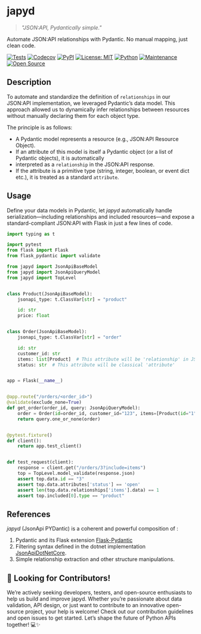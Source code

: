 # japyd

> *"JSON:API, Pydantically simple."*

Automate JSON:API relationships with Pydantic. No manual mapping, just clean code.

[![Tests](https://github.com/gdoumenc/japyd/actions/workflows/tests.yml/badge.svg)](https://github.com/gdoumenc/japyd/actions/workflows/tests.yml)
[![Codecov](https://codecov.io/gh/gdoumenc/japyd/branch/main/graph/badge.svg)](https://codecov.io/gh/gdoumenc/japyd)
[![PyPI](https://img.shields.io/pypi/v/japyd)](https://pypi.org/project/japyd/)
[![License: MIT](https://img.shields.io/badge/License-MIT-yellow.svg)](https://opensource.org/licenses/MIT)
[![Python](https://img.shields.io/python/required-version-toml?tomlFilePath=https://raw.githubusercontent.com/gdoumenc/japyd/refs/heads/master/pyproject.toml)](https://pypi.org/project/japyd/)
[![Maintenance](https://img.shields.io/badge/Maintained%3F-yes-green.svg)](https://github.com/gdoumenc/japyd/graphs/commit-activity)
[![Open Source](https://badges.frapsoft.com/os/v1/open-source.svg?v=103)](https://github.com/gdoumenc/japyd)

## Description

To automate and standardize the definition of `relationships` in our JSON:API implementation, we leveraged Pydantic’s
data model.
This approach allowed us to dynamically infer relationships between resources without manually declaring them for each
object type.

The principle is as follows:

- A Pydantic model represents a resource (e.g., JSON:API Resource Object).
- If an attribute of this model is itself a Pydantic object (or a list of Pydantic objects), it is automatically
- interpreted as a `relationship` in the JSON:API response.
- If the attribute is a primitive type (string, integer, boolean, or event dict etc.), it is treated as a standard
  `attribute`.

## Usage

Define your data models in Pydantic, let *japyd* automatically handle serialization—including relationships and included
resources—and expose a standard-compliant JSON:API with Flask in just a few lines of code.

```python
import typing as t

import pytest
from flask import Flask
from flask_pydantic import validate

from japyd import JsonApiBaseModel
from japyd import JsonApiQueryModel
from japyd import TopLevel


class Product(JsonApiBaseModel):
    jsonapi_type: t.ClassVar[str] = "product"

    id: str
    price: float


class Order(JsonApiBaseModel):
    jsonapi_type: t.ClassVar[str] = "order"

    id: str
    customer_id: str
    items: list[Product]  # This attribute will be 'relationship' in JSON:API
    status: str  # This attribute will be classical 'attribute'


app = Flask(__name__)


@app.route("/orders/<order_id>")
@validate(exclude_none=True)
def get_order(order_id, query: JsonApiQueryModel):
    order = Order(id=order_id, customer_id="123", items=[Product(id="1", price=100.0)], status="open")
    return query.one_or_none(order)


@pytest.fixture()
def client():
    return app.test_client()


def test_request(client):
    response = client.get("/orders/3?include=items")
    top = TopLevel.model_validate(response.json)
    assert top.data.id == "3"
    assert top.data.attributes['status'] == 'open'
    assert len(top.data.relationships['items'].data) == 1
    assert top.included[0].type == "product"

```

## References

*japyd* (JsonApi PYDantic) is a coherent and powerful composition of :

1. Pydantic and its Flask extension [Flask-Pydantic](https://github.com/pallets-eco/flask-pydantic)
1. Filtering syntax defined in the dotnet implementation [JsonApiDotNetCore](https://www.jsonapi.net/).
1. Simple relationship extraction and other structure manipulations.

## 🚀 Looking for Contributors!

We’re actively seeking developers, testers, and open-source enthusiasts to help us build and improve japyd.
Whether you’re passionate about data validation, API design, or just want to contribute to an innovative open-source
project, your help is welcome! Check out our contribution guidelines and open issues to get started. Let’s shape the
future of Python APIs together! 💻✨
